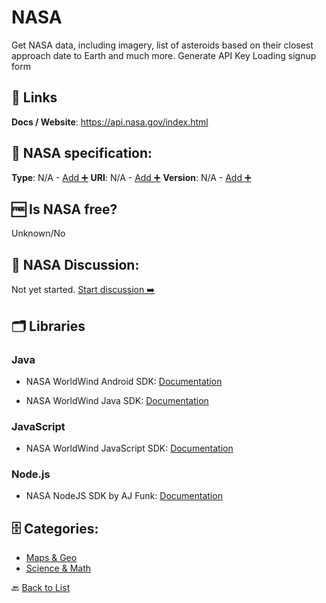 # NASA
Get NASA data, including imagery, list of asteroids based on their closest approach date to Earth and much more. Generate API Key Loading signup form

##  🔗 Links
**Docs / Website**: https://api.nasa.gov/index.html

## 🧬 NASA specification:
**Type**: N/A - [Add ➕](https://github.com/apis-list/apis-list/edit/main/apis-list.yaml)
**URI**: N/A - [Add ➕](https://github.com/apis-list/apis-list/edit/main/apis-list.yaml)
**Version**: N/A - [Add ➕](https://github.com/apis-list/apis-list/edit/main/apis-list.yaml)

## 🆓 Is NASA free?
 Unknown/No 

## 💬 NASA Discussion:
Not yet started. [Start discussion ➡️](https://github.com/apis-list/apis-list/discussions/new)

## 🗂️ Libraries
### Java
- NASA WorldWind Android SDK: [Documentation](https://github.com/NASAWorldWind/WorldWindAndroid)

- NASA WorldWind Java SDK: [Documentation](https://github.com/NASAWorldWind/WorldWindJava)

### JavaScript
- NASA WorldWind JavaScript SDK: [Documentation](https://github.com/NASAWorldWind/WebWorldWind)

### Node.js
- NASA NodeJS SDK by AJ Funk: [Documentation](https://github.com/AJFunk/nasa-sdk)


## 🗄️ Categories:
- [Maps & Geo](https://github.com/apis-list/apis-list#maps--geo-)
- [Science & Math](https://github.com/apis-list/apis-list#science--math-)

🔙  [Back to List](https://github.com/apis-list/apis-list)
